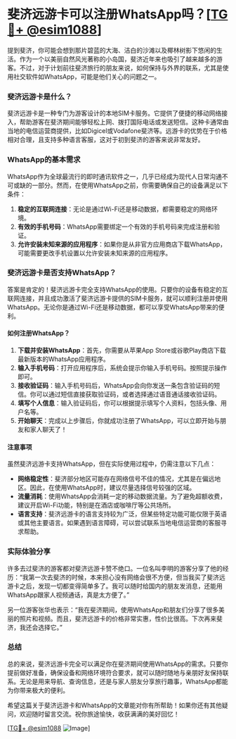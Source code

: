 # 斐济远游卡可以注册WhatsApp吗？[[TG💪+ @esim1088](https://t.me/s/esim1088)]

提到斐济，你可能会想到那片碧蓝的大海、洁白的沙滩以及椰林树影下悠闲的生活。作为一个以美丽自然风光著称的小岛国，斐济近年来也吸引了越来越多的游客。不过，对于计划前往斐济旅行的朋友来说，如何保持与外界的联系，尤其是使用社交软件如WhatsApp，可能是他们关心的问题之一。

### 斐济远游卡是什么？

斐济远游卡是一种专门为游客设计的本地SIM卡服务。它提供了便捷的移动网络接入，帮助游客在斐济期间能够轻松上网、拨打国际电话或发送短信。这种卡通常由当地的电信运营商提供，比如Digicel或Vodafone斐济等。远游卡的优势在于价格相对合理，且支持多种语言客服，这对于初到斐济的游客来说非常友好。

### WhatsApp的基本需求

WhatsApp作为全球最流行的即时通讯软件之一，几乎已经成为现代人日常沟通不可或缺的一部分。然而，在使用WhatsApp之前，你需要确保自己的设备满足以下条件：

1. **稳定的互联网连接**：无论是通过Wi-Fi还是移动数据，都需要稳定的网络环境。
2. **有效的手机号码**：WhatsApp需要绑定一个有效的手机号码来完成注册和验证。
3. **允许安装未知来源的应用程序**：如果你是从非官方应用商店下载WhatsApp，可能需要更改手机设置以允许安装未知来源的应用程序。

### 斐济远游卡是否支持WhatsApp？

答案是肯定的！斐济远游卡完全支持WhatsApp的使用。只要你的设备有稳定的互联网连接，并且成功激活了斐济远游卡提供的SIM卡服务，就可以顺利注册并使用WhatsApp。无论你是通过Wi-Fi还是移动数据，都可以享受WhatsApp带来的便利。

#### 如何注册WhatsApp？

1. **下载并安装WhatsApp**：首先，你需要从苹果App Store或谷歌Play商店下载最新版本的WhatsApp应用程序。
2. **输入手机号码**：打开应用程序后，系统会提示你输入手机号码。按照提示操作即可。
3. **接收验证码**：输入手机号码后，WhatsApp会向你发送一条包含验证码的短信。你可以通过短信直接获取验证码，或者选择通过语音通话接收验证码。
4. **填写个人信息**：输入验证码后，你可以根据提示填写个人资料，包括头像、用户名等。
5. **开始聊天**：完成以上步骤后，你就成功注册了WhatsApp，可以立即开始与朋友和家人聊天了！

#### 注意事项

虽然斐济远游卡支持WhatsApp，但在实际使用过程中，仍需注意以下几点：

- **网络稳定性**：斐济部分地区可能存在网络信号不佳的情况，尤其是在偏远地区。因此，在使用WhatsApp时，建议尽量选择信号较强的区域。
- **流量消耗**：使用WhatsApp会消耗一定的移动数据流量。为了避免超额收费，建议开启Wi-Fi功能，特别是在酒店或咖啡厅等公共场所。
- **语言支持**：斐济远游卡的语言支持较为广泛，但某些特定功能可能仅限于英语或其他主要语言。如果遇到语言障碍，可以尝试联系当地电信运营商的客服寻求帮助。

### 实际体验分享

许多去过斐济的游客都对斐济远游卡赞不绝口。一位名叫李明的游客分享了他的经历：“我第一次去斐济的时候，本来担心没有网络会很不方便，但当我买了斐济远游卡之后，发现一切都变得简单多了。我可以随时给国内的朋友发消息，还能用WhatsApp跟家人视频通话，真是太方便了。”

另一位游客张华也表示：“我在斐济期间，使用WhatsApp和朋友们分享了很多美丽的照片和视频。而且，斐济远游卡的价格非常实惠，性价比很高。下次再来斐济，我还会选择它。”

### 总结

总的来说，斐济远游卡完全可以满足你在斐济期间使用WhatsApp的需求。只要你提前做好准备，确保设备和网络环境符合要求，就可以随时随地与亲朋好友保持联系。无论是用来导航、查询信息，还是与家人朋友分享旅行趣事，WhatsApp都能为你带来极大的便利。

希望这篇关于斐济远游卡和WhatsApp的文章能对你有所帮助！如果你还有其他疑问，欢迎随时留言交流。祝你旅途愉快，收获满满的美好回忆！

[[TG💪+ @esim1088](https://t.me/s/esim1088) ![Image](https://i.postimg.cc/4NQfJmqS/Snipaste-2025-05-13-00-14-12.png)]